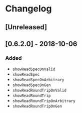# Changelog

## [Unreleased]

## [0.6.2.0] - 2018-10-06

### Added

* `showReadSpecOnValid`
* `showReadSpec`
* `showReadSpecOnArbitrary`
* `showReadSpecOnGen`
* `showReadRoundTripOnValid`
* `showReadRoundTrip`
* `showReadRoundTripOnArbitrary`
* `showReadRoundTripOnGen`
